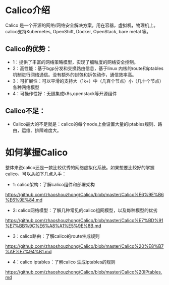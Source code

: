# Calico介绍
Calico 是一个开源的网络/网络安全解决方案，用在容器，虚拟机，物理机上。calico支持Kubernetes, OpenShift, Docker, OpenStack,  bare metal 等。
## Calico的优势：
- 1：提供了丰富的网络策略模型，实现了细粒度的网络安全控制。
- 2：高性能：基于bgp分发和交换路由信息，基于linux 内核的route和iptables机制进行网络通信。没有额外的封包和拆包动作，通信效率高。
- 3：可扩展性：可以平滑的支持大（1k+）中（几百个节点）小（几十个节点）各种网络模型
- 4：可操作性好：无缝集成k8s,openstack等开源组件

## Calico不足：
- Calico最大的不足就是：calico的每个node上会设置大量的iptables规则、路由，运维、排障难度大。

# 如何掌握Calico
整体来说calico还是一款比较优秀的网络虚拟化系统。如果想要比较好的掌握calico，可以从如下几点入手：
- 1: calico架构：了解calico组件和部署架构

https://github.com/zhaoshouzhong/Calico/blob/master/Calico%E6%9E%B6%E6%9E%84.md

- 2: calico网络模型：了解几种常见的calico组网模型，以及每种模型的优劣

https://github.com/zhaoshouzhong/Calico/blob/master/Calico%E7%BD%91%E7%BB%9C%E6%A8%A1%E5%9E%8B.md

- 3：calico路由：了解calico的route生成规则

https://github.com/zhaoshouzhong/Calico/blob/master/Calico%20%E8%B7%AF%E7%94%B1.md

- 4：calico iptables：了解calico 生成iptables的规则

https://github.com/zhaoshouzhong/Calico/blob/master/Calico%20IPtables.md
